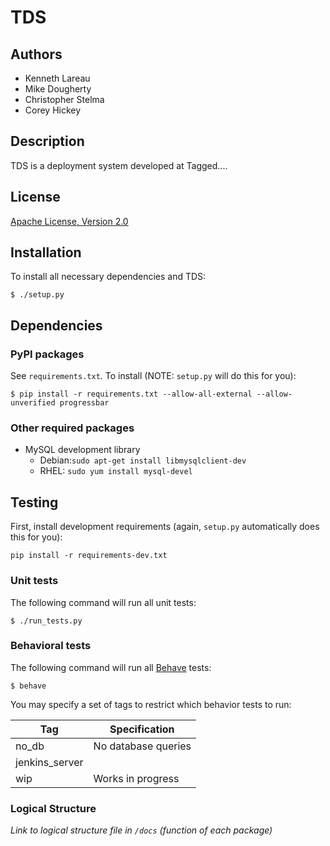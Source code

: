 # TDS
## Authors
* Kenneth Lareau
* Mike Dougherty
* Christopher Stelma
* Corey Hickey

## Description
TDS is a deployment system developed at Tagged....

## License
<a href="http://www.apache.org/licenses/LICENSE-2.0">Apache License, Version 2.0</a>

## Installation
To install all necessary dependencies and TDS:
```
$ ./setup.py
```

## Dependencies

### PyPI packages
See `requirements.txt`. To install (NOTE: `setup.py` will do this for you):
```
$ pip install -r requirements.txt --allow-all-external --allow-unverified progressbar
```

### Other required packages
* MySQL development library
    * Debian:`sudo apt-get install libmysqlclient-dev`
    * RHEL: `sudo yum install mysql-devel`

## Testing
First, install development requirements
(again, `setup.py` automatically does this for you):
```
pip install -r requirements-dev.txt
```

### Unit tests
The following command will run all unit tests:
```
$ ./run_tests.py
```

### Behavioral tests
The following command will run all
<a href="//pythonhosted.org/behave/">Behave</a> tests:
```
$ behave
```
You may specify a set of tags to restrict which behavior tests to run:
<table>
<thead>
    <tr>
        <th>Tag</th>
        <th>Specification</th>
    </tr>
</thead>
<tbody>
    <tr>
        <td>no_db</td>
        <td>No database queries</td>
    </tr>
    <tr>
        <td>jenkins_server</td>
        <td></td>
    </tr>
    <tr>
        <td>wip</td>
        <td>Works in progress</td>
    </tr>
</tbody>
</table>

### Logical Structure
<em>Link to logical structure file in `/docs` (function of each package)</em>
